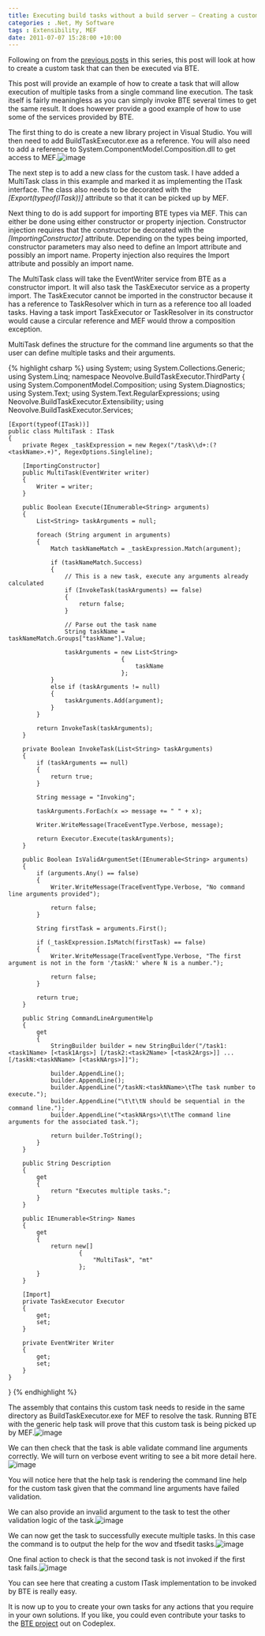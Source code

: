 ```yaml
---
title: Executing build tasks without a build server – Creating a custom ITask
categories : .Net, My Software
tags : Extensibility, MEF
date: 2011-07-07 15:28:00 +10:00
---
```


Following on from the [previous posts][0] in this series, this post will look at how to create a custom task that can then be executed via BTE.

This post will provide an example of how to create a task that will allow execution of multiple tasks from a single command line execution. The task itself is fairly meaningless as you can simply invoke BTE several times to get the same result. It does however provide a good example of how to use some of the services provided by BTE.

The first thing to do is create a new library project in Visual Studio. You will then need to add BuildTaskExecutor.exe as a reference. You will also need to add a reference to System.ComponentModel.Composition.dll to get access to MEF.![image][1]

The next step is to add a new class for the custom task. I have added a MultiTask class in this example and marked it as implementing the ITask interface. The class also needs to be decorated with the _[Export(typeof(ITask))]_ attribute so that it can be picked up by MEF.

Next thing to do is add support for importing BTE types via MEF. This can either be done using either constructor or property injection. Constructor injection requires that the constructor be decorated with the _[ImportingConstructor]_ attribute. Depending on the types being imported, constructor parameters may also need to define an Import attribute and possibly an import name. Property injection also requires the Import attribute and possibly an import name.

The MultiTask class will take the EventWriter service from BTE as a constructor import. It will also task the TaskExecutor service as a property import. The TaskExecutor cannot be imported in the constructor because it has a reference to TaskResolver which in turn as a reference too all loaded tasks. Having a task import TaskExecutor or TaskResolver in its constructor would cause a circular reference and MEF would throw a composition exception.

MultiTask defines the structure for the command line arguments so that the user can define multiple tasks and their arguments.

{% highlight csharp %}
using System;
using System.Collections.Generic;
using System.Linq;
namespace Neovolve.BuildTaskExecutor.ThirdParty
{
    using System.ComponentModel.Composition;
    using System.Diagnostics;
    using System.Text;
    using System.Text.RegularExpressions;
    using Neovolve.BuildTaskExecutor.Extensibility;
    using Neovolve.BuildTaskExecutor.Services;
    
    [Export(typeof(ITask))]
    public class MultiTask : ITask
    {
        private Regex _taskExpression = new Regex("/task\\d+:(?<taskName>.+)", RegexOptions.Singleline);
    
        [ImportingConstructor]
        public MultiTask(EventWriter writer)
        {
            Writer = writer;
        }
    
        public Boolean Execute(IEnumerable<String> arguments)
        {
            List<String> taskArguments = null;
    
            foreach (String argument in arguments)
            {
                Match taskNameMatch = _taskExpression.Match(argument);
    
                if (taskNameMatch.Success)
                {
                    // This is a new task, execute any arguments already calculated
                    if (InvokeTask(taskArguments) == false)
                    {
                        return false;
                    }
    
                    // Parse out the task name
                    String taskName = taskNameMatch.Groups["taskName"].Value;
    
                    taskArguments = new List<String>
                                    {
                                        taskName
                                    };
                }
                else if (taskArguments != null)
                {
                    taskArguments.Add(argument);   
                }
            }
                
            return InvokeTask(taskArguments);
        }
    
        private Boolean InvokeTask(List<String> taskArguments)
        {
            if (taskArguments == null)
            {
                return true;
            }
    
            String message = "Invoking";
    
            taskArguments.ForEach(x => message += " " + x);
    
            Writer.WriteMessage(TraceEventType.Verbose, message);
    
            return Executor.Execute(taskArguments);
        }
    
        public Boolean IsValidArgumentSet(IEnumerable<String> arguments)
        {
            if (arguments.Any() == false)
            {
                Writer.WriteMessage(TraceEventType.Verbose, "No command line arguments provided");
    
                return false;
            }
    
            String firstTask = arguments.First();
    
            if (_taskExpression.IsMatch(firstTask) == false)
            {
                Writer.WriteMessage(TraceEventType.Verbose, "The first argument is not in the form '/taskN:' where N is a number.");
    
                return false;
            }
    
            return true;
        }
    
        public String CommandLineArgumentHelp
        {
            get
            {
                StringBuilder builder = new StringBuilder("/task1:<task1Name> [<task1Args>] [/task2:<task2Name> [<task2Args>]] ... [/taskN:<taskNName> [<taskNArgs>]]");
    
                builder.AppendLine();
                builder.AppendLine();
                builder.AppendLine("/taskN:<taskNName>\tThe task number to execute.");
                builder.AppendLine("\t\t\tN should be sequential in the command line.");
                builder.AppendLine("<taskNArgs>\t\tThe command line arguments for the associated task.");
    
                return builder.ToString();
            }
        }
    
        public String Description
        {
            get
            {
                return "Executes multiple tasks.";
            }
        }
    
        public IEnumerable<String> Names
        {
            get
            {
                return new[]
                        {
                            "MultiTask", "mt"
                        };
            }
        }
    
        [Import]
        private TaskExecutor Executor
        {
            get;
            set;
        }
    
        private EventWriter Writer
        {
            get;
            set;
        }
    }
}
{% endhighlight %}

The assembly that contains this custom task needs to reside in the same directory as BuildTaskExecutor.exe for MEF to resolve the task. Running BTE with the generic help task will prove that this custom task is being picked up by MEF.![image][2]

We can then check that the task is able validate command line arguments correctly. We will turn on verbose event writing to see a bit more detail here.![image][3]

You will notice here that the help task is rendering the command line help for the custom task given that the command line arguments have failed validation.

We can also provide an invalid argument to the task to test the other validation logic of the task.![image][4]

We can now get the task to successfully execute multiple tasks. In this case the command is to output the help for the wov and tfsedit tasks.![image][5]

One final action to check is that the second task is not invoked if the first task fails.![image][6]

You can see here that creating a custom ITask implementation to be invoked by BTE is really easy.

It is now up to you to create your own tasks for any actions that you require in your own solutions. If you like, you could even contribute your tasks to the [BTE project][7] out on Codeplex.

[0]: /2011/07/06/executing-build-tasks-without-a-build-server-example-scenario/
[1]: /files/image_115.png
[2]: /files/image_116.png
[3]: /files/image_117.png
[4]: /files/image_118.png
[5]: /files/image_119.png
[6]: /files/image_120.png
[7]: http://neovolve.codeplex.com/SourceControl/changeset/view/80333#1583086
